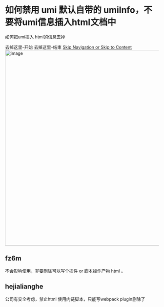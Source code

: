 # 如何禁用 umi 默认自带的 umiInfo，不要将umi信息插入html文档中

如何把umi插入 html的信息去掉

<!DOCTYPE html>
<html lang="zh">
  <head>
    <meta charset="utf-8" />
    <meta
      name="viewport"
      content="width=device-width, initial-scale=1, maximum-scale=1.0"
    />
    <meta
      name="google-site-verification"
      content="Mnt5oxbTubrShsTL-QwUcNH50tEISYiB_v--aje-rVY"
    />
    <title>城市网</title>
    <link rel="shortcut icon" type="image/x-icon" href="/favicon.ico" />
去掉这里-开始
    <script>    
      window.routerBase = "/";
    </script>
    <script>
      //! umi version: 3.4.25
    </script>
去掉这里-结束
  </head>
  <body>
    <a id="skip-nav" class="screenreader-text" href="#root">
      Skip Navigation or Skip to Content
    </a>
    <div id="PLUS_JOB_ID" style="display: none"></div>
    <div id="root"></div>
  </body>
</html>

<img width="639" alt="image" src="https://user-images.githubusercontent.com/32085679/226358803-7cf2d2a6-314a-4ed3-a2b2-c960486c3a6b.png">

## fz6m

不会影响使用，非要删除可以写个插件 or 脚本操作产物 html 。

## hejialianghe

公司有安全考虑，禁止html 使用内链脚本，只能写webpack plugin删除了

